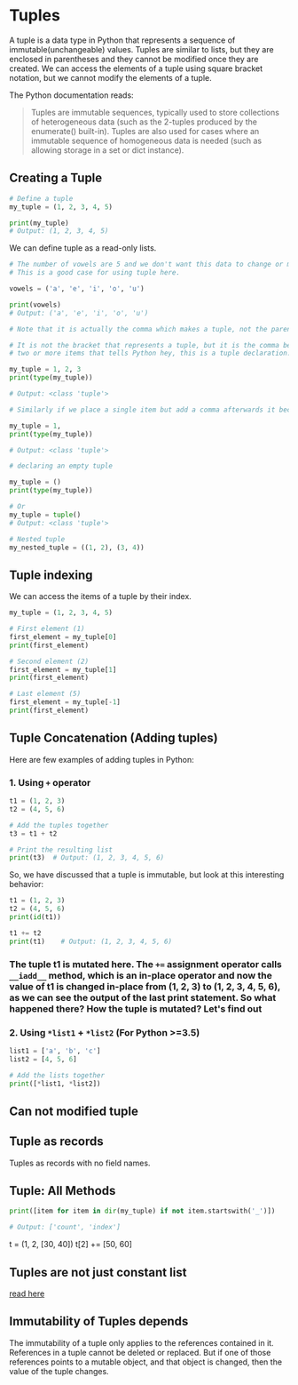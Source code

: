 # Tuples

A tuple is a data type in Python that represents a sequence of immutable(unchangeable) values. Tuples are similar to lists, but they are enclosed in parentheses and they cannot be modified once they are created. We can access the elements of a tuple using square bracket notation, but we cannot modify the elements of a tuple.

The Python documentation reads:
> Tuples are immutable sequences, typically used to store collections of heterogeneous data (such as the 2-tuples produced by the enumerate() built-in). Tuples are also used for cases where an immutable sequence of homogeneous data is needed (such as allowing storage in a set or dict instance).

## Creating a Tuple

```python
# Define a tuple
my_tuple = (1, 2, 3, 4, 5)

print(my_tuple)
# Output: (1, 2, 3, 4, 5)
```

We can define tuple as a read-only lists.

```python
# The number of vowels are 5 and we don't want this data to change or modified.
# This is a good case for using tuple here.

vowels = ('a', 'e', 'i', 'o', 'u')

print(vowels)
# Output: ('a', 'e', 'i', 'o', 'u')

# Note that it is actually the comma which makes a tuple, not the parentheses.

# It is not the bracket that represents a tuple, but it is the comma between
# two or more items that tells Python hey, this is a tuple declaration. Check below:

my_tuple = 1, 2, 3
print(type(my_tuple))

# Output: <class 'tuple'>

# Similarly if we place a single item but add a comma afterwards it becomes a tuple.

my_tuple = 1,
print(type(my_tuple))

# Output: <class 'tuple'>

# declaring an empty tuple

my_tuple = ()
print(type(my_tuple))

# Or
my_tuple = tuple()
# Output: <class 'tuple'>

# Nested tuple
my_nested_tuple = ((1, 2), (3, 4))
```

## Tuple indexing

We can access the items of a tuple by their index.

```python
my_tuple = (1, 2, 3, 4, 5)

# First element (1)
first_element = my_tuple[0]
print(first_element)

# Second element (2)
first_element = my_tuple[1]
print(first_element)

# Last element (5)
first_element = my_tuple[-1]
print(first_element)
```

## Tuple Concatenation (Adding tuples)

Here are few examples of adding tuples in Python:

### 1. Using `+` operator

```python
t1 = (1, 2, 3)
t2 = (4, 5, 6)

# Add the tuples together
t3 = t1 + t2

# Print the resulting list
print(t3)  # Output: (1, 2, 3, 4, 5, 6)
```

So, we have discussed that a tuple is immutable, but look at this interesting behavior:

```python
t1 = (1, 2, 3)
t2 = (4, 5, 6)
print(id(t1))

t1 += t2
print(t1)    # Output: (1, 2, 3, 4, 5, 6)
```

### The tuple t1 is mutated here. The `+=` assignment operator calls `__iadd__` method, which is an in-place operator and now the value of t1 is changed in-place from (1, 2, 3) to (1, 2, 3, 4, 5, 6), as we can see the output of the last print statement. So what happened there? How the tuple is mutated? Let's find out

### 2. Using `*list1` + `*list2` (For Python >=3.5)

```python
list1 = ['a', 'b', 'c']
list2 = [4, 5, 6]

# Add the lists together
print([*list1, *list2])
```

## Can not modified tuple

## Tuple as records

Tuples as records with no field names.

## Tuple: All Methods

```python
print([item for item in dir(my_tuple) if not item.startswith('_')])

# Output: ['count', 'index']
```

t = (1, 2, [30, 40])
t[2] += [50, 60]

## Tuples are not just constant list

[read here](https://jtauber.com/blog/2006/04/15/python_tuples_are_not_just_constant_lists/)

## Immutability of Tuples depends

The immutability of a tuple only applies to the references contained in it. References in a tuple cannot be deleted or replaced. But if one of those references points to a mutable object, and that object is changed, then the value
of the tuple changes.
